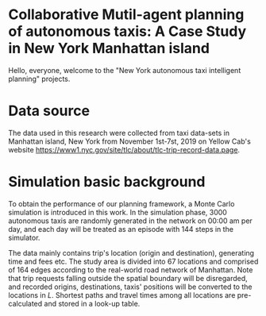 # Collaborative Mutil-agent planning of autonomous taxis: A Case Study in New York Manhattan island


 Hello, everyone, welcome to the "New York autonomous taxi intelligent planning" projects.
 
 # Data source
 
 
 The data used in this research were collected from taxi data-sets in Manhattan island, New York from November 1st-7st, 2019 on Yellow Cab's website https://www1.nyc.gov/site/tlc/about/tlc-trip-record-data.page.
 
 # Simulation basic background
 

To obtain the performance of our planning framework, a Monte Carlo simulation is introduced in this work. In the simulation phase, 3000 autonomous taxis are randomly generated in the network on 00:00 am per day, and each day will be treated as an episode with 144 steps in the simulator.

The data mainly contains trip's location (origin and destination), generating time and fees etc. The study area is divided into 67 locations and comprised of 164 edges  according to the real-world road network of Manhattan. Note that trip requests falling outside the spatial boundary will be disregarded, and recorded origins, destinations, taxis' positions will be converted to the locations in $L$. Shortest paths and travel times among all locations are pre-calculated and stored in a look-up table. 
 
 
